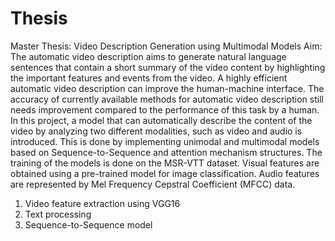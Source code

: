 # Thesis
Master Thesis: Video Description Generation using Multimodal Models
Aim: The automatic video description aims to generate natural language sentences that contain a short summary 
of the video content by highlighting the important features and events from the video. A highly efficient 
automatic video description can improve the human-machine interface. The accuracy of currently available methods 
for automatic video description still needs improvement compared to the performance of this task by a human. 
In this project, a model that can automatically describe the content of the video by analyzing two different 
modalities, such as video and audio is introduced. This is done by implementing unimodal and multimodal models 
based on Sequence-to-Sequence and attention mechanism structures. The training of the models is done on the
MSR-VTT dataset. Visual features are obtained using a pre-trained model for image classification. 
Audio features are represented by Mel Frequency Cepstral Coefficient (MFCC) data. 

1. Video feature extraction using VGG16
2. Text processing
3. Sequence-to-Sequence model
